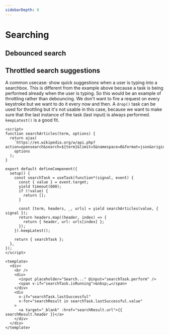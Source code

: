 ```yaml
---
sidebarDepth: 0
---
```


# Searching

## Debounced search

## Throttled search suggestions

A common usecase: show quick suggestions when a user is typing into a searchbox. This is different from the example above because a task is being performed already when the user is typing. So this would be an example of throttling rather than debouncing. We don't want to fire a request on every keystroke but we want to do it every now and then. A `drop()` task can be used for throttling but it's not usable in this case, because we want to make sure that the last instance of the task (last input) is always performed. `keepLatest()` is a good fit.

<WikiSearch />

```vue
<script>
function searchArticles(term, options) {
  return ajax(
    `https://en.wikipedia.org/w/api.php?action=opensearch&search=${term}&limit=5&namespace=0&format=json&origin=*`,
    options
  );
}

export default defineComponent({
  setup() {
    const searchTask = useTask(function*(signal, event) {
      const { value } = event.target;
      yield timeout(600);
      if (!value) {
        return [];
      }

      const [term, headers, _, urls] = yield searchArticles(value, { signal });
      return headers.map((header, index) => {
        return { header, url: urls[index] };
      });
    }).keepLatest();

    return { searchTask };
  },
});
</script>

<template>
  <div>
    <br />
    <div>
      <input placeholder="Search..." @input="searchTask.perform" />
      <span v-if="searchTask.isRunning">&nbsp;☁️</span>
    </div>
    <div
      v-if="searchTask.lastSuccessful"
      v-for="searchResult in searchTask.lastSuccessful.value"
    >
      <a target="_blank" :href="searchResult.url">{{ searchResult.header }}</a>
    </div>
  </div>
</template>
```
